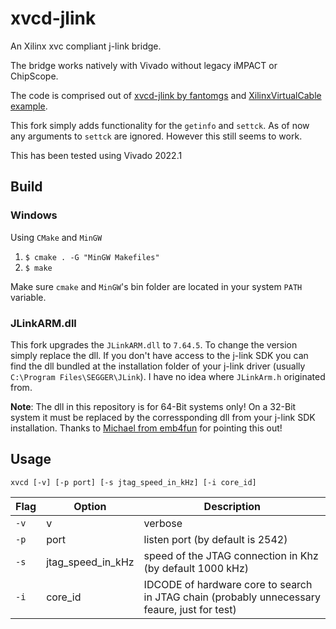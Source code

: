 # xvcd-jlink

An Xilinx xvc compliant j-link bridge.

The bridge works natively with Vivado without legacy iMPACT or ChipScope.

The code is comprised out of [xvcd-jlink by fantomgs](https://github.com/fantomgs/xvcd-jlink) and [XilinxVirtualCable example](https://github.com/Xilinx/XilinxVirtualCable).

This fork simply adds functionality for the `getinfo` and `settck`.
As of now any arguments to `settck` are ignored.
However this still seems to work.

This has been tested using Vivado 2022.1

## Build

### Windows 

Using `CMake` and `MinGW`

1. `$ cmake . -G "MinGW Makefiles"`
2. `$ make`

Make sure `cmake` and `MinGW`'s bin folder are located in your system `PATH` variable.

### JLinkARM.dll

This fork upgrades the `JLinkARM.dll` to `7.64.5`.
To change the version simply replace the dll.
If you don't have access to the j-link SDK you can find the dll bundled at the installation folder of your j-link driver (usually `C:\Program Files\SEGGER\JLink`).
I have no idea where `JLinkArm.h` originated from.

**Note**: The dll in this repository is for 64-Bit systems only!
On a 32-Bit system it must be replaced by the corressponding dll from your j-link SDK installation.
Thanks to [Michael from emb4fun](https://www.emb4fun.de) for pointing this out!

## Usage
`xvcd [-v] [-p port] [-s jtag_speed_in_kHz] [-i core_id]`

| Flag | Option | Description |
|---|---|---|
| `-v` | v | verbose |
| `-p` | port | listen port (by default is 2542) |
| `-s` | jtag_speed_in_kHz | speed of the JTAG connection in Khz (by default 1000 kHz) |
| `-i` | core_id | IDCODE of hardware core to search in JTAG chain (probably unnecessary feaure, just for test) |
